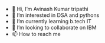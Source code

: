 - 👋 Hi, I’m Avinash Kumar tripathi 
- 👀 I’m interested in DSA and pythons 
- 🌱 I’m currently learning b.tech IT
- 💞️ I’m looking to collaborate on IBM
- 📫 How to reach me 

<!---
avinash8303/avinash8303 is a ✨ special ✨ repository because its `README.md` (this file) appears on your GitHub profile.
You can click the Preview link to take a look at your changes.
--->
